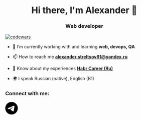 <h1 align="center">Hi there, I'm Alexander 👋</h1>
<h3 align="center">Web developer</h3>

[![codewars](https://www.codewars.com/users/AlexanderStreltsov/badges/large)](https://www.codewars.com/users/AlexanderStreltsov)

- 🌱 I’m currently working with and learning **web, devops, QA**

- 📫 How to reach me **alexander.streltsov91@yandex.ru**

- 📄 Know about my experiences [**Habr Career (Ru)**](https://career.habr.com/alexanderstreltsov)

- 🌍 I speak Russian (native), English (B1)

### Connect with me:

<p align="left">
<a href="https://t.me/alexander_streltsov91" target="blank"><img align="center" src="https://raw.githubusercontent.com/AlexanderStreltsov/AlexanderStreltsov/main/.github/images/telegram.svg" alt="alexanderstreltsov" height="40" width="40" /></a>
</p>
